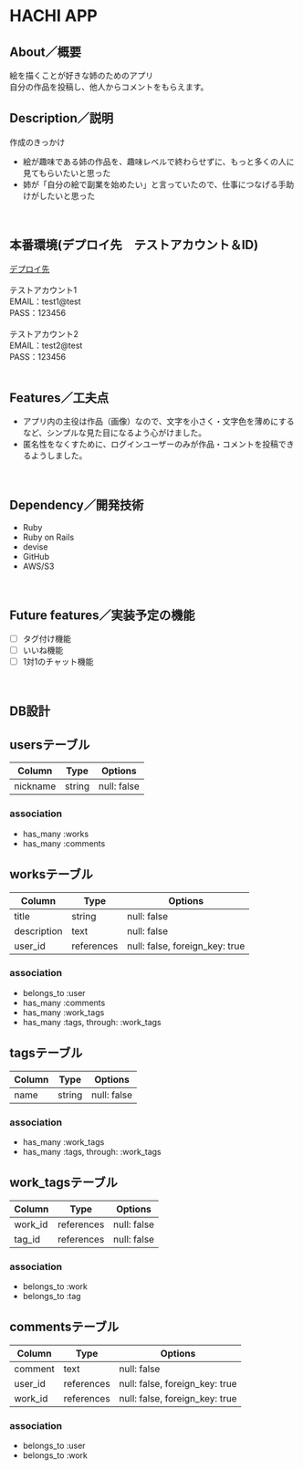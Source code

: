 # HACHI APP


## About／概要

絵を描くことが好きな姉のためのアプリ<br>
自分の作品を投稿し、他人からコメントをもらえます。
<br>


## Description／説明

作成のきっかけ
- 絵が趣味である姉の作品を、趣味レベルで終わらせずに、もっと多くの人に見てもらいたいと思った
- 姉が「自分の絵で副業を始めたい」と言っていたので、仕事につなげる手助けがしたいと思った

<br>


## 本番環境(デプロイ先　テストアカウント＆ID)

[デプロイ先](https://hachi-app.herokuapp.com/)
<br><br>
テストアカウント1<br>
EMAIL：test1@test<br>
PASS：123456<br>
<br>
テストアカウント2<br>
EMAIL：test2@test<br>
PASS：123456<br>
<br>


## Features／工夫点

- アプリ内の主役は作品（画像）なので、文字を小さく・文字色を薄めにするなど、シンプルな見た目になるよう心がけました。
- 匿名性をなくすために、ログインユーザーのみが作品・コメントを投稿できるようしました。
<br>

## Dependency／開発技術

- Ruby
- Ruby on Rails
- devise
- GitHub
- AWS/S3
<br>

## Future features／実装予定の機能

- [ ] タグ付け機能
- [ ] いいね機能
- [ ] 1対1のチャット機能
<br>

## DB設計

## usersテーブル
| Column   | Type   | Options     |
| -------- | ------ | ----------- |
| nickname | string | null: false |

### association
- has_many :works
- has_many :comments



## worksテーブル
| Column      | Type       | Options                            |
| ----------- | ---------- | ---------------------------------- |
| title       | string     | null: false                        |
| description | text       | null: false                        |
| user_id     | references | null: false, foreign_key: true     |

### association
- belongs_to :user
- has_many :comments
- has_many :work_tags
- has_many :tags, through: :work_tags



## tagsテーブル
| Column | Type   | Options     |
| ------ | ------ | ----------- |
| name   | string | null: false |

### association
- has_many :work_tags
- has_many :tags, through: :work_tags



## work_tagsテーブル
| Column  | Type       | Options     |
| ------- | ---------- | ----------- |
| work_id | references | null: false |
| tag_id  | references | null: false |

### association
- belongs_to :work
- belongs_to :tag



## commentsテーブル
| Column  | Type       | Options                        |
| ------- | ---------- | ------------------------------ |
| comment | text       | null: false                    |
| user_id | references | null: false, foreign_key: true |
| work_id | references | null: false, foreign_key: true |

### association
- belongs_to :user
- belongs_to :work
